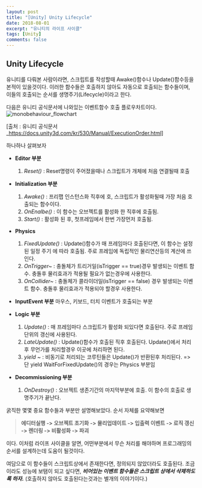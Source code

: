 ```yaml
---
layout: post
title: "[Unity] Unity Lifecycle"
date: 2018-08-01
excerpt: "유니티의 라이프 사이클"
tags: [Unity]
comments: false
---
```


## Unity Lifecycle

 유니티를 다뤄본 사람이라면, 스크립트를 작성할때 Awake()함수나 Update()함수등을 본적이
있을것이다. 이러한 함수들은 호출하지 않아도 자동으로 호출되는 함수들이며, 이들의 호출되는
순서를 생명주기(Lifecycle)이라고 한다.

다음은 유니티 공식문서에 나와있는 이벤트함수 호출 플로우차트이다.
![monobehaviour_flowchart](/assets/img/unitylifecycl/monobehaviour_flowchart.png)

[출처 : 유니티 공식문서_https://docs.unity3d.com/kr/530/Manual/ExecutionOrder.html]

하나하나 살펴보자

* **Editor 부분**
  1. *Reset()* : Reset명령이 주어졌을때나 스크립트가 개체에 처음 연결될때 호출

* **Initialization 부분**
  1. *Awake()* : 프리팹 인스턴스화 직후에 호, 스크립트가 활성화될때 가장 처음 호출되는 함수이다.
  2. *OnEnalbe()* : 이 함수는 오브젝트를 활성화 한 직후에 호출됨.
  3. *Start()* : 활성화 된 후, 첫프레임에서 한번 가장먼저 호출됨.

* **Physics**
  1. *FixedUpdate()* : Update()함수가 매 프레임마다 호출된다면, 이 함수는 설정된 일정 주기
    에 따라 호출됨. 주로 프레임에 독립적인 물리연산등의 계산에 쓰인다.
  2. *OnTrigger~* : 충돌체가 트리거일(isTrigger == true)경우 발생되는 이벤트 함수. 충돌후
    물리효과가 적용될 필요가 없는경우에 사용한다.
  3. *OnCollider~* : 충돌체가 콜라이더일(isTrigger == false) 경우 발생되는 이벤트 함수.
    충돌후 물리효과가 적용되야 할경우 사용한다.

* **InputEvent 부분**
  마우스, 키보드, 터치 이벤트가 호출되는 부분

* **Logic 부분**
  1. *Update()* : 매 프레임마다 스크립트가 활성화 되있다면 호출된다.
    주로 프레임단위의 갱신에 사용된다.
  2. *LateUpdate()* : Update()함수가 호출된 직후 호출된다. Update()에서 처리후 무언가를
    처리할경우 이곳에 처리하면 된다.
  3. *yield ~* : 비동기로 처리되는 코루틴들은 Update()가 반환된후 처리된다.
  => 단 yield WaitForFixedUpdate()의 경우는 Physics 부분임

* **Decommissioning 부분**
  1. *OnDestroy()* : 오브젝트 생존기간의 마지막부분에 호출. 이 함수의 호출로 생명주기가 끝난다.

굵직한 몇몇 중요 함수들과 부분만 설명해보았다. 순서 자체를 요약해보면

 > **에디터실행 -> 오브젝트 초기화 -> 물리업데이트 -> 입출력 이벤트 -> 로직 갱신
  -> 렌더링 -> 비활성화 -> 파괴**

이다. 이처럼 라이프 사이클을 알면, 어떤부분에서 무슨 처리를 해야하며 프로그래밍의 순서를
설계하는데 도움이 될것이다.

여담으로 이 함수들이 스크립트상에서 존재한다면, 정의되지 않았더라도 호출된다. 조금이라도
성능에 보탬이 되고 싶다면, ***비어있는 이벤트 함수들은 스크립트 상에서 삭제하도록 하자.***
(호출하지 않아도 호출된다는것과는 별개의 이야기이다.)
